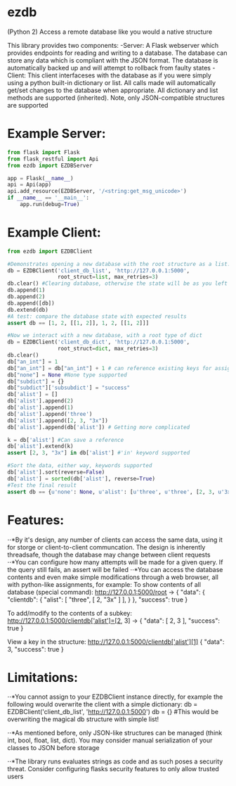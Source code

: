 # ezdb
(Python 2) Access a remote database like you would a native structure

This library provides two components:
-Server:
  A Flask webserver which provides endpoints for reading and writing to a database. The database can store any data which is compliant with the JSON format. The database is automatically backed up and will attempt to rollback from faulty states
-Client: 
  This client interfaceses with the database as if you were simply using a python built-in dictionary or list. All calls made will automatically get/set changes to the database when appropriate. All dictionary and list methods are supported (inherited). Note, only JSON-compatible structures are supported
  

# Example Server:
```python
from flask import Flask
from flask_restful import Api
from ezdb import EZDBServer

app = Flask(__name__)
api = Api(app)
api.add_resource(EZDBServer, '/<string:get_msg_unicode>')
if __name__ == '__main__':
    app.run(debug=True)
```

# Example Client:
```python
from ezdb import EZDBClient

#Demonstrates opening a new database with the root structure as a list. If no such DB exists, one will be made
db = EZDBClient('client_db_list', 'http://127.0.0.1:5000',
                root_struct=list, max_retries=3)
db.clear() #Clearing database, otherwise the state will be as you left it
db.append(1)
db.append(2)
db.append([db])
db.extend(db)
#A test: compare the database state with expected results
assert db == [1, 2, [[1, 2]], 1, 2, [[1, 2]]]

#Now we interact with a new database, with a root type of dict
db = EZDBClient('client_db_dict', 'http://127.0.0.1:5000',
                root_struct=dict, max_retries=3)
db.clear()
db["an_int"] = 1
db["an_int"] = db["an_int"] + 1 # can reference existing keys for assignment
db["none"] = None #None type supported
db["subdict"] = {}
db["subdict"]['subsubdict'] = "success"
db['alist'] = []
db['alist'].append(2)
db['alist'].append(1)
db['alist'].append('three')
db['alist'].append([2, 3, "3x"])
db['alist'].append(db['alist']) # Getting more complicated

k = db['alist'] #Can save a reference
db['alist'].extend(k)
assert [2, 3, "3x"] in db['alist'] #'in' keyword supported

#Sort the data, either way, keywords supported
db['alist'].sort(reverse=False)
db['alist'] = sorted(db['alist'], reverse=True)
#Test the final result
assert db == {u'none': None, u'alist': [u'three', u'three', [2, 3, u'3x'], [2, 3, u'3x'], [2, 1, u'three', [2, 3, u'3x']], [2, 1, u'three', [2, 3, u'3x']], 2, 2, 1, 1], u'an_int': 2, u'subdict': {u'subsubdict': u'success'}}```
```

# Features:
⋅⋅*By it's design, any number of clients can access the same data, using it for storge or client-to-client communcation. The design is inherently threadsafe, though the database may change between client requests
⋅⋅*You can configure how many attempts will be made for a given query. If the query still fails, an assert will be failed
⋅⋅*You can access the database contents and even make simple modifications through a web browser, all with python-like assignments, for example:
  To show contents of all database (special command): http://127.0.0.1:5000/root ->
  {
    "data": {
        "clientdb": {
            "alist": [
                "three", 
                [
                    2,
                    "3x"
                ]
            ], 
        }
    }, 
    "success": true
  }
  
  To add/modify to the contents of a subkey: http://127.0.0.1:5000/clientdb['alist']=[2, 3] ->
  {
    "data": [
        2, 
        3
    ], 
    "success": true
  }
  
  View a key in the structure: http://127.0.0.1:5000/clientdb['alist'][1]
  {
    "data": 3, 
    "success": true
  }
  
# Limitations:
⋅⋅*You cannot assign to your EZDBClient instance directly, for example the following would overwrite the client with a simple dictionary:
  db = EZDBClient('client_db_list', 'http://127.0.0.1:5000')
  db = {} #This would be overwriting the magical db structure with simple list!
  
⋅⋅*As mentioned before, only JSON-like structures can be managed (think int, bool, float, list, dict). You may consider manual serialization of your classes to JSON before storage

⋅⋅*The library runs evaluates strings as code and as such poses a security threat. Consider configuring flasks security features to only allow trusted users

